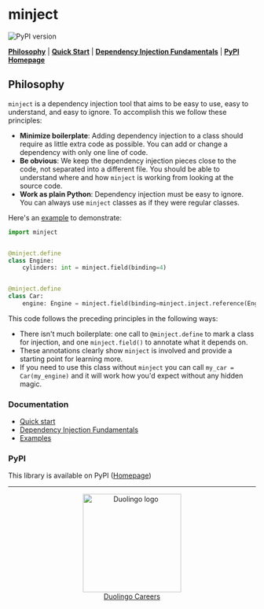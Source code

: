 # minject

![PyPI version](https://img.shields.io/pypi/v/minject)

[**Philosophy**](#philosophy)
| [**Quick Start**](https://github.com/duolingo/minject/blob/master/docs/dependency_injection.md#quick-start)
| [**Dependency Injection Fundamentals**](https://github.com/duolingo/minject/blob/master/docs/dependency_injection.md#fundamentals)
| [**PyPI Homepage**](https://pypi.org/project/minject/)

## Philosophy

`minject` is a dependency injection tool that aims to be easy to use, easy to understand, and easy to ignore. To
accomplish this we follow these principles:

- **Minimize boilerplate**: Adding dependency injection to a class should
  require as little extra code as possible. You can add or change a dependency
  with only one line of code.
- **Be obvious**: We keep the dependency injection pieces close to the code, not
  separated into a different file. You should be able to understand where
  and how `minject` is working from looking at the source code.
- **Work as plain Python**: Dependency injection must be easy to ignore. You can
  always use `minject` classes as if they were regular classes.

Here's an [example](docs/examples/philosophy.py) to demonstrate:

```python
import minject


@minject.define
class Engine:
    cylinders: int = minject.field(binding=4)


@minject.define
class Car:
    engine: Engine = minject.field(binding=minject.inject.reference(Engine))
```

This code follows the preceding principles in the following ways:

- There isn't much boilerplate: one call to `@minject.define` to mark a class for
  injection, and one `minject.field()` to annotate what it depends on.
- These annotations clearly show `minject` is involved and provide a starting
  point for learning more.
- If you need to use this class without `minject`
  you can call `my_car = Car(my_engine)` and it will work how you'd
  expect without any hidden magic.

### Documentation

- [Quick start](https://github.com/duolingo/minject/blob/master/docs/dependency_injection.md#quick-start)
- [Dependency Injection Fundamentals](https://github.com/duolingo/minject/blob/master/docs/dependency_injection.md#fundamentals)
- [Examples](https://github.com/duolingo/minject/tree/master/docs/dependency_injection_examples)

### PyPI

This library is available on PyPI ([Homepage](https://pypi.org/project/minject/))

---

<div>
<div align="center">
  <a href="https://careers.duolingo.com/">
    <img src="https://github.com/user-attachments/assets/80a6153e-1d88-429b-9775-5baeb9281842" alt="Duolingo logo" width="200"/>
    <br/>
    <span>Duolingo Careers</span>
  </a>
</div>
</div>
